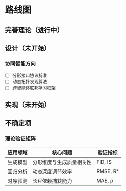 # 路线图

## 完善理论（进行中）

## 设计（未开始）

### 协同智能方向

- [ ] 分形接口协议标准
- [ ] 动态拓扑发现算法
- [ ] 跨智能体联邦学习框架

## 实现（未开始）

## 不确定项

### 理论验证矩阵

应用领域       | 核心问题                 | 验证指标
-------------|-------------------------|---------
生成模型      | 分形维度与生成质量相关性 | FID, IS
回归分析      | 动态深度调节效率         | RMSE, R²
时序预测      | 长程依赖捕获能力         | MAE, ρ

